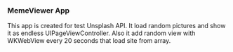### MemeViewer App

This app is created for test Unsplash API. It load random pictures and show it as endless UIPageViewController.
Also it add random view with WKWebView every 20 seconds that load site from array.